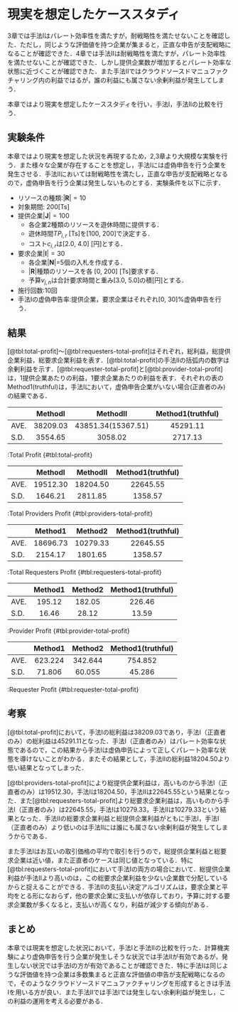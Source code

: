 # 現実を想定したケーススタディ

3章では手法Iはパレート効率性を満たすが，耐戦略性を満たせないことを確認した．ただし，同じような評価値を持つ企業が集まると，正直な申告が支配戦略になることが確認できた．4章では手法IIは耐戦略性を満たすが，パレート効率性を満たせないことが確認できた．しかし提供企業数が増加するとパレート効率な状態に近づくことが確認できた．また手法IIではクラウドソースドマニュファクチャリング内の利益ではるが，誰の利益にも属さない余剰利益が発生してしまう．

本章ではより現実を想定したケーススタディを行い，手法I，手法IIの比較を行う．

## 実験条件

本章ではより現実を想定した状況を再現するため，2,3章より大規模な実験を行う．また様々な企業が存在することを想定し，手法Iには虚偽申告を行う企業を発生させる．手法IIにおいては耐戦略性を満たし，正直な申告が支配戦略となるので，虚偽申告を行う企業は発生しないものとする．実験条件を以下に示す．

+ リソースの種類:$|\boldsymbol{R}|=10$
+ 対象期間: 200[Ts]
+ 提供企業$|\boldsymbol{J}|=100$
  + 各企業2種類のリソースを遊休時間に提供する．
  + 遊休時間$TP_{i,r}$ [Ts]を[100, 200]で決定する．
  + コスト$c_{i,r}$は[2.0, 4.0] [円]とする．
+ 要求企業$|\boldsymbol{I}|=30$
  + 各企業$|\boldsymbol{N}|$=5個の入札を作成する．
  + $|\boldsymbol{R}|$種類のリソースを各 [0, 200] [Ts]要求する．
  + 予算$v_{j,n}$は合計要求時間と重み[3.0, 5.0]の積[円]とする．
+ 施行回数:10回
+ 手法Iの虚偽申告率:提供企業，要求企業はそれぞれ[0, 30]%虚偽申告を行う．

## 結果

[@tbl:total-profit]〜[@tbl:requesters-total-profit]はそれぞれ，総利益，総提供企業利益，総要求企業利益を表す．[@tbl:total-profit]の手法IIの括弧内の数字は余剰利益を示す．[@tbl:requester-total-profit]と[@tbl:provider-total-profit]は，1提供企業あたりの利益，1要求企業あたりの利益を表す．それぞれの表のMethod1(truthful)は，手法Iにおいて，虚偽申告企業がいない場合(正直者のみ)の結果である．

|      | MethodI  | MethodII           | Method1(truthful) |
| ---- | :--------: | :------------------: | :-----------------: |
| AVE. | 38209.03 | 43851.34(15367.51) | 45291.11          |
| S.D. | 3554.65  | 3058.02            | 2717.13           |


:Total Profit {#tbl:total-profit}

|      | MethodI  | MethodII | Method1(truthful) |
| ---- | :--------: | :--------: | :-----------------: |
| AVE. | 19512.30 | 18204.50 | 22645.55          |
| S.D. | 1646.21  | 2811.85  | 1358.57           |

:Total Providers Profit  {#tbl:providers-total-profit}

|      | Method1  | Method2  | Method1(truthful) |
| ---- | :--------: | :--------: | :-----------------: |
| AVE. | 18696.73 | 10279.33 | 22645.55          |
| S.D. | 2154.17  | 1801.65  | 1358.57           |

:Total Requesters Profit {#tbl:requesters-total-profit}

|      | Method1 | Method2 | Method1(truthful) |
| ---- | :-------: | :-------: | :-----------------: |
| AVE. | 195.12  | 182.05  | 226.46            |
| S.D. | 16.46   | 28.12   | 13.59             |

:Provider Profit {#tbl:provider-total-profit}

|      | Method1 | Method2 | Method1(truthful) |
| ---- | :-------: | :-------: | :-----------------: |
| AVE. | 623.224 | 342.644 | 754.852           |
| S.D. | 71.806  | 60.055  | 45.286            |

:Requester Profit {#tbl:requester-total-profit}

## 考察

[@tbl:total-profit]において，手法Iの総利益は38209.03であり，手法I（正直者のみ）の総利益は45291.11となった．手法I（正直者のみ）はパレート効率な状態であるので，この結果から手法Iは虚偽申告によって正しくパレート効率な状態を導けないことがわかる．またその結果として，手法IIの総利益18204.50より低い結果となってしまった．

[@tbl:providers-total-profit]により総提供企業利益は，高いものから手法I（正直者のみ）は19512.30，手法Iは18204.50，手法IIは22645.55という結果となった．また[@tbl:requesters-total-profit]より総要求企業利益は，高いものから手法I（正直者のみ）は22645.55，手法Iは10279.33，手法IIは10279.33という結果となった．手法IIの総要求企業利益と総提供企業利益がともに手法I，手法I（正直者のみ）より低いのは手法IIには誰にも属さない余剰利益が発生してしまうからである．

また手法Iはお互いの取引価格の平均で取引を行うので，総提供企業利益と総要求企業は近い値，また正直者のケースは同じ値となっている．特に[@tbl:requesters-total-profit]において手法Iの両方の場合において．総提供企業利益が手法IIより高いのは，この総要求企業利益を少ない企業数で分配しているからと捉えることができる．手法IIの支払い決定アルゴリズムは，要求企業と平均をとる形になおらず，他の要求企業に支払いが依存しており，予算に対する要求企業数が多くなると，支払いが高くなり，利益が減少する傾向がある．

## まとめ

本章では現実を想定した状況において，手法Iと手法IIの比較を行った．計算機実験により虚偽申告を行う企業が発生しそうな状況では手法IIが有効であるが，発生しない状況では手法Iの方が有効であることが確認できた．特に手法Iは同じような評価値を持つ企業は多数集まると正直な評価値の申告が支配戦略になるので，そのようなクラウドソースドマニュファクチャリングを形成するときは手法Iを用いる方が良い．また手法IIでは手法Iでは発生しない余剰利益が発生し，この利益の運用を考える必要がある．
